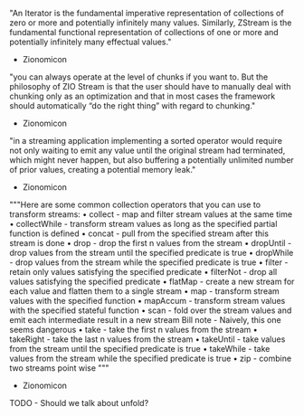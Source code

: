 "An Iterator is the fundamental imperative representation of collections of zero or more and potentially infinitely many values. 
Similarly, ZStream is the fundamental functional representation of collections of one or more and potentially infinitely many effectual values."
- Zionomicon

"you can always operate at the level of chunks if you want to. 
But the philosophy of ZIO Stream is that the user should have to manually deal with chunking only as an optimization and 
that in most cases the framework should automatically “do the right thing” with regard to chunking."
- Zionomicon

"in a streaming application implementing a sorted operator would require not only waiting to emit any value until the original stream had terminated, 
which might never happen, but also buffering a potentially unlimited number of prior values, creating a potential memory leak."
- Zionomicon

"""Here are some common collection operators that you can use to transform streams:
    • collect - map and filter stream values at the same time
    • collectWhile - transform stream values as long as the specified partial function is defined
    • concat - pull from the specified stream after this stream is done
    • drop - drop the first n values from the stream
    • dropUntil - drop values from the stream until the specified predicate is true
    • dropWhile - drop values from the stream while the specified predicate is true
    • filter - retain only values satisfying the specified predicate
    • filterNot - drop all values satisfying the specified predicate
    • flatMap - create a new stream for each value and flatten them to a single stream
    • map - transform stream values with the specified function
    • mapAccum - transform stream values with the specified stateful function 
    • scan - fold over the stream values and emit each intermediate result in a new stream
        Bill note - Naively, this one seems dangerous
    • take - take the first n values from the stream
    • takeRight - take the last n values from the stream
    • takeUntil - take values from the stream until the specified predicate is true
    • takeWhile - take values from the stream while the specified predicate is true
    • zip - combine two streams point wise
"""
- Zionomicon

TODO - Should we talk about unfold?